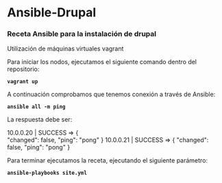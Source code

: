<h1>Ansible-Drupal</h1>

<h3>Receta Ansible para la instalación de drupal</h3>

Utilización de máquinas virtuales vagrant

Para iniciar los nodos, ejecutamos el siguiente comando dentro del repositorio:

<strong>``vagrant up``</strong>

A continuación comprobamos que tenemos conexión a través de Ansible:

<strong>``ansible all -m ping``</strong>

La respuesta debe ser:

10.0.0.20 | SUCCESS => {<br>
    "changed": false, 
    "ping": "pong"
}
10.0.0.21 | SUCCESS => {
    "changed": false, 
    "ping": "pong"
}


Para terminar ejecutamos la receta, ejecutando el siguiente parámetro:

<strong>``ansible-playbooks site.yml``</strong>
